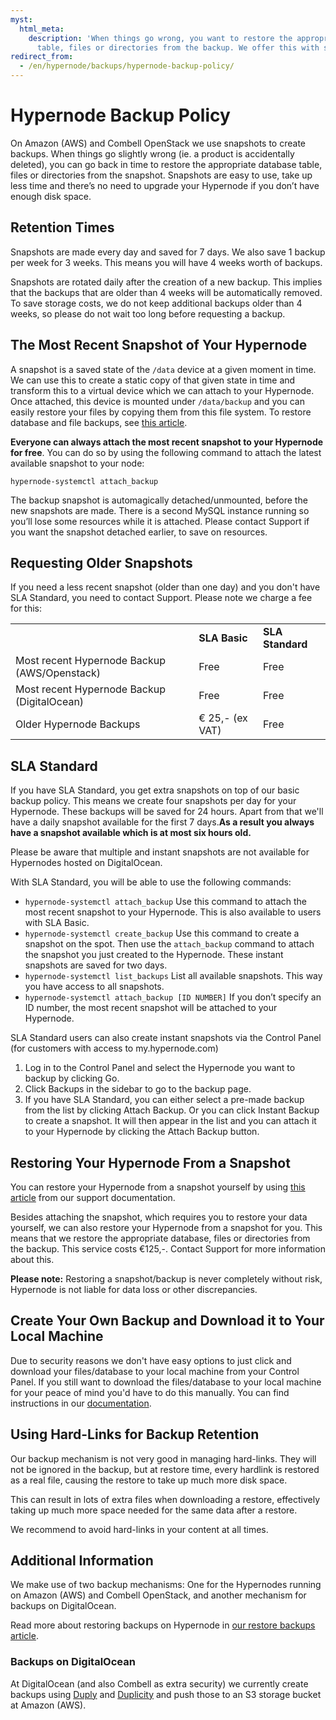 ```yaml
---
myst:
  html_meta:
    description: 'When things go wrong, you want to restore the appropriate database
      table, files or directories from the backup. We offer this with snapshots. '
redirect_from:
  - /en/hypernode/backups/hypernode-backup-policy/
---
```


<!-- source: https://support.hypernode.com/en/hypernode/backups/hypernode-backup-policy/ -->

# Hypernode Backup Policy

On Amazon (AWS) and Combell OpenStack we use snapshots to create backups. When things go slightly wrong (ie. a product is accidentally deleted), you can go back in time to restore the appropriate database table, files or directories from the snapshot. Snapshots are easy to use, take up less time and there’s no need to upgrade your Hypernode if you don’t have enough disk space.

## Retention Times

Snapshots are made every day and saved for 7 days. We also save 1 backup per week for 3 weeks. This means you will have 4 weeks worth of backups.

Snapshots are rotated daily after the creation of a new backup. This implies that the backups that are older than 4 weeks will be automatically removed. To save storage costs, we do not keep additional backups older than 4 weeks, so please do not wait too long before requesting a backup.

## The Most Recent Snapshot of Your Hypernode

A snapshot is a saved state of the `/data` device at a given moment in time. We can use this to create a static copy of that given state in time and transform this to a virtual device which we can attach to your Hypernode. Once attached, this device is mounted under `/data/backup` and you can easily restore your files by copying them from this file system. To restore database and file backups, see [this article](https://support.hypernode.com/en/hypernode/backups/how-to-restore-your-hypernode-from-a-backup).

**Everyone can always attach the most recent snapshot to your Hypernode for free**. You can do so by using the following command to attach the latest available snapshot to your node:

`hypernode-systemctl attach_backup`

The backup snapshot is automagically detached/unmounted, before the new snapshots are made. There is a second MySQL instance running so you’ll lose some resources while it is attached. Please contact Support if you want the snapshot detached earlier, to save on resources.

## Requesting Older Snapshots

If you need a less recent snapshot (older than one day) and you don't have SLA Standard, you need to contact Support. Please note we charge a fee for this:

|                                              |                 |                  |
| -------------------------------------------- | --------------- | ---------------- |
|                                              | **SLA Basic**   | **SLA Standard** |
| Most recent Hypernode Backup (AWS/Openstack) | Free            | Free             |
| Most recent Hypernode Backup (DigitalOcean)  | Free            | Free             |
| Older Hypernode Backups                      | € 25,- (ex VAT) | Free             |

## SLA Standard

If you have SLA Standard, you get extra snapshots on top of our basic backup policy. This means we create four snapshots per day for your Hypernode. These backups will be saved for 24 hours. Apart from that we'll have a daily snapshot available for the first 7 days.**As a result you always have a snapshot available which is at most six hours old.**

Please be aware that multiple and instant snapshots are not available for Hypernodes hosted on DigitalOcean.

With SLA Standard, you will be able to use the following commands:

- `hypernode-systemctl attach_backup`
  Use this command to attach the most recent snapshot to your Hypernode. This is also available to users with SLA Basic.
- `hypernode-systemctl create_backup`
  Use this command to create a snapshot on the spot. Then use the `attach_backup` command to attach the snapshot you just created to the Hypernode. These instant snapshots are saved for two days.
- `hypernode-systemctl list_backups`
  List all available snapshots. This way you have access to all snapshots.
- `hypernode-systemctl attach_backup [ID NUMBER]`
  If you don’t specify an ID number, the most recent snapshot will be attached to your Hypernode.

SLA Standard users can also create instant snapshots via the Control Panel (for customers with access to my.hypernode.com)

1. Log in to the Control Panel and select the Hypernode you want to backup by clicking Go.
1. Click Backups in the sidebar to go to the backup page.
1. If you have SLA Standard, you can either select a pre-made backup from the list by clicking Attach Backup. Or you can click Instant Backup to create a snapshot. It will then appear in the list and you can attach it to your Hypernode by clicking the Attach Backup button.

## Restoring Your Hypernode From a Snapshot

You can restore your Hypernode from a snapshot yourself by using [this article](https://support.hypernode.com/en/hypernode/backups/how-to-restore-your-hypernode-from-a-backup) from our support documentation.

Besides attaching the snapshot, which requires you to restore your data yourself, we can also restore your Hypernode from a snapshot for you. This means that we restore the appropriate database, files or directories from the backup. This service costs €125,-. Contact Support for more information about this.

**Please note:** Restoring a snapshot/backup is never completely without risk, Hypernode is not liable for data loss or other discrepancies.

## Create Your Own Backup and Download it to Your Local Machine

Due to security reasons we don't have easy options to just click and download your files/database to your local machine from your Control Panel. If you still want to download the files/database to your local machine for your peace of mind you'd have to do this manually. You can find instructions in our [documentation](https://support.hypernode.com/en/support/solutions/articles/48001208755-how-to-create-a-backup-and-download-it-to-your-local-machine).

## Using Hard-Links for Backup Retention

Our backup mechanism is not very good in managing hard-links. They will not be ignored in the backup, but at restore time, every hardlink is restored as a real file, causing the restore to take up much more disk space.

This can result in lots of extra files when downloading a restore, effectively taking up much more space needed for the same data after a restore.

We recommend to avoid hard-links in your content at all times.

## Additional Information

We make use of two backup mechanisms: One for the Hypernodes running on Amazon (AWS) and Combell OpenStack, and another mechanism for backups on DigitalOcean.

Read more about restoring backups on Hypernode in [our restore backups article](https://support.hypernode.com/knowledgebase/restore-hypernode-backup/).

### Backups on DigitalOcean

At DigitalOcean (and also Combell as extra security) we currently create backups using [Duply](http://duply.net/) and [Duplicity](http://duplicity.nongnu.org/) and push those to an S3 storage bucket at Amazon (AWS).
